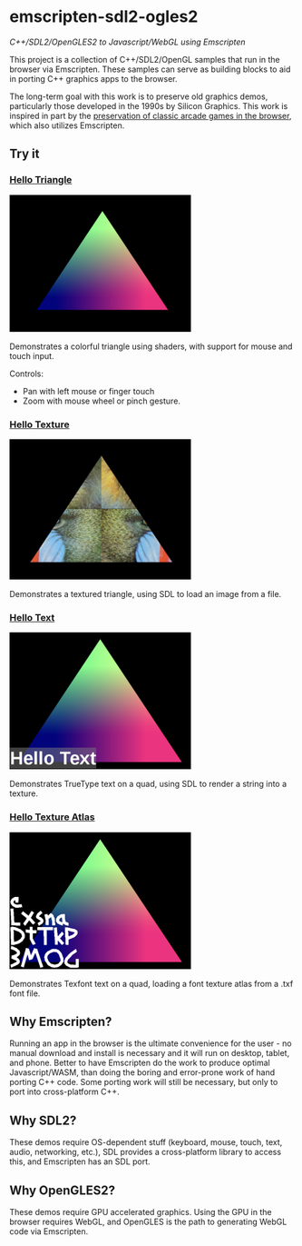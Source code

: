 # emscripten-sdl2-ogles2
*C++/SDL2/OpenGLES2 to Javascript/WebGL using Emscripten*

This project is a collection of C++/SDL2/OpenGL samples that run in the browser via Emscripten.  These samples can serve as building blocks to aid in porting C++ graphics apps to the browser.

The long-term goal with this work is to preserve old graphics demos, particularly those developed in the 1990s by Silicon Graphics.  This work is inspired in part by the [preservation of classic arcade games in the browser](https://archive.org/details/internetarcade), which also utilizes Emscripten.


## Try it

### [Hello Triangle](https://erik-larsen.github.io/emscripten-sdl2-ogles2/hello_triangle.html)

![Hello Triangle](media/hello_triangle.png)

Demonstrates a colorful triangle using shaders, with support for mouse and touch input.  

Controls: 
- Pan with left mouse or finger touch
- Zoom with mouse wheel or pinch gesture.

### [Hello Texture](https://erik-larsen.github.io/emscripten-sdl2-ogles2/hello_texture_debug.html)

![Hello Texture](media/hello_texture.png)

Demonstrates a textured triangle, using SDL to load an image from a file.

### [Hello Text](https://erik-larsen.github.io/emscripten-sdl2-ogles2/hello_text_ttf_debug.html)

![Hello Text](media/hello_text_ttf.png)

Demonstrates TrueType text on a quad, using SDL to render a string into a texture.

### [Hello Texture Atlas](https://erik-larsen.github.io/emscripten-sdl2-ogles2/hello_text_txf_debug.html)

![Hello Texture Atlas](media/hello_text_txf.png)

Demonstrates Texfont text on a quad, loading a font texture atlas from a .txf font file.  


## Why Emscripten?  

Running an app in the browser is the ultimate convenience for the user - no manual download and install is necessary and it will run on desktop, tablet, and phone.  Better to have Emscripten do the work to produce optimal Javascript/WASM, than doing the boring and error-prone work of hand porting C++ code.  Some porting work will still be necessary, but only to port into cross-platform C++.

## Why SDL2? 

These demos require OS-dependent stuff (keyboard, mouse, touch, text, audio, networking, etc.), SDL provides a cross-platform library to access this, and Emscripten has an SDL port.

## Why OpenGLES2?  

These demos require GPU accelerated graphics. Using the GPU in the browser requires WebGL, and OpenGLES is the path to generating WebGL code via Emscripten.
